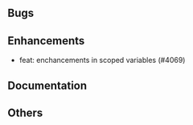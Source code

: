 ## Bugs
## Enhancements
- feat: enchancements in scoped variables (#4069)
## Documentation
## Others
